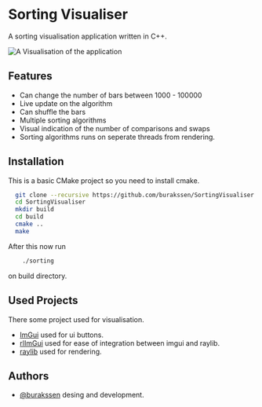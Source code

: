 
# Sorting Visualiser

A sorting visualisation application written in C++.

![A Visualisation of the application](visualisation.gif)


## Features

- Can change the number of bars between 1000 - 100000
- Live update on the algorithm
- Can shuffle the bars
- Multiple sorting algorithms
- Visual indication of the number of comparisons and swaps
- Sorting algorithms runs on seperate threads from rendering.

  
## Installation 

This is a basic CMake project so you need to install cmake.

```bash 
  git clone --recursive https://github.com/burakssen/SortingVisualiser
  cd SortingVisualiser
  mkdir build
  cd build
  cmake ..
  make
```

After this now run

```bash
    ./sorting
```

on build directory.


## Used Projects

There some project used for visualisation.

- [ImGui](https://github.com/ocornut/imgui) used for ui buttons.
- [rlImGui](https://github.com/raylib-extras/rlImGui) used for ease of integration between imgui and raylib.
- [raylib](https://github.com/raysan5/raylib) used for rendering.



## Authors

- [@burakssen](https://www.github.com/burakssen) desing and development.

  
